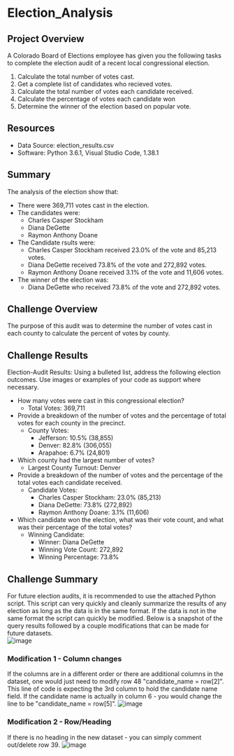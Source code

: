 # Election_Analysis

## Project Overview
A Colorado Board of Elections employee has given you the following tasks to complete the election audit of a recent local congressional election.

1. Calculate the total number of votes cast.
2. Get a complete list of candidates who recieved votes.
3. Calculate the total number of votes each candidate received.
4. Calculate the percentage of votes each candidate won
5. Determine the winner of the election based on popular vote.

## Resources
- Data Source: election_results.csv
- Software: Python 3.6.1, Visual Studio Code, 1.38.1

## Summary
The analysis of the election show that:
- There were 369,711 votes cast in the election.
- The candidates were:
    - Charles Casper Stockham
    - Diana DeGette
    - Raymon Anthony Doane
- The Candidate rsults were:
    - Charles Casper Stockham received 23.0% of the vote and 85,213 votes.
    - Diana DeGette received 73.8% of the vote and 272,892 votes.
    - Raymon Anthony Doane received 3.1% of the vote and 11,606 votes.
- The winner of the election was:
    - Diana DeGette who received 73.8% of the vote and 272,892 votes.

## Challenge Overview
The purpose of this audit was to determine the number of votes cast in each county to calculate the percent of votes by county.   

## Challenge Results
Election-Audit Results: Using a bulleted list, address the following election outcomes. Use images or examples of your code as support where necessary.

- How many votes were cast in this congressional election?
    - Total Votes: 369,711
- Provide a breakdown of the number of votes and the percentage of total votes for each county in the precinct.
    - County Votes:
        - Jefferson: 10.5% (38,855)
        - Denver: 82.8% (306,055)
        - Arapahoe: 6.7% (24,801)
- Which county had the largest number of votes?
    - Largest County Turnout: Denver
- Provide a breakdown of the number of votes and the percentage of the total votes each candidate received.
    - Candidate Votes:
        - Charles Casper Stockham: 23.0% (85,213)
        - Diana DeGette: 73.8% (272,892)
        - Raymon Anthony Doane: 3.1% (11,606)
- Which candidate won the election, what was their vote count, and what was their percentage of the total votes?
    - Winning Candidate:
        - Winner: Diana DeGette
        - Winning Vote Count: 272,892
        - Winning Percentage: 73.8%

## Challenge Summary
For future election audits, it is recommended to use the attached Python script.  This script can very quickly and cleanly summarize the results of any election as long as the data is in the same format.  If the data is not in the same format the script can quickly be modified.  Below is a snapshot of the query results followed by a couple modifications that can be made for future datasets.  
![image](https://user-images.githubusercontent.com/90879042/136629752-67f19a32-c53a-41c5-b1df-273760247c2b.png)


### Modification 1 - Column changes
If the columns are in a different order or there are additional columns in the dataset, one would just need to modify row 48 "candidate_name = row[2]".  This line of code is expecting the 3rd column to hold the candidate name field.  If the candidate name is actually in column 6 - you would change the line to be "candidate_name = row[5]".
![image](https://user-images.githubusercontent.com/90879042/136629575-d0f763bc-e24f-48d7-b470-2406d7eeb2d3.png)

### Modification 2 - Row/Heading
If there is no heading in the new dataset - you can simply comment out/delete row 39. 
![image](https://user-images.githubusercontent.com/90879042/136629605-40577c4b-9144-4298-981f-535c24fbb7a1.png)



